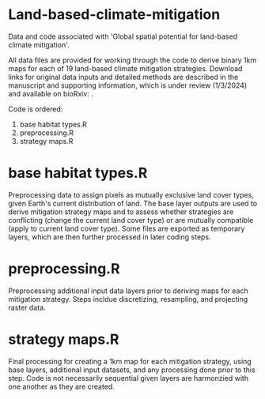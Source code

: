 # Land-based-climate-mitigation
Data and code associated with 'Global spatial potential for land-based climate mitigation'.

All data files are provided for working through the code to derive binary 1km maps for each of 19 land-based climate mitigation strategies. Download links for original data inputs and detailed methods are  described in the manuscript and supporting information, which is under review (1/3/2024) and available on bioRxiv: .

Code is ordered:
1. base habitat types.R
2. preprocessing.R
3. strategy maps.R

# base habitat types.R

Preprocessing data to assign pixels as mutually exclusive land cover types, given Earth's current distribution of land. The base layer outputs are used to derive mitigation strategy maps and to assess whether strategies are conflicting (change the current land cover type) or are mutually compatible (apply to current land cover type). Some files are exported as temporary layers, which are then further processed in later coding steps.

# preprocessing.R

Preprocessing additional input data layers prior to deriving maps for each mitigation strategy. Steps incldue discretizing, resampling, and projecting raster data.

# strategy maps.R

Final processing for creating a 1km map for each mitigation strategy, using base layers, additional input datasets, and any processing done prior to this step. Code is not necessarily sequential given layers are harmonzied with one another as they are created.

